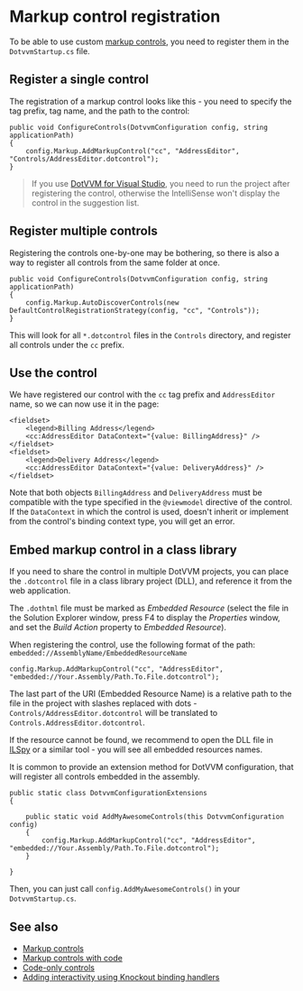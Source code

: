 # Markup control registration

To be able to use custom [markup controls](markup-controls), you need to register them in the `DotvvmStartup.cs` file. 

## Register a single control

The registration of a markup control looks like this - you need to specify the tag prefix, tag name, and the path to the control:

```CSHARP
public void ConfigureControls(DotvvmConfiguration config, string applicationPath)
{
    config.Markup.AddMarkupControl("cc", "AddressEditor", "Controls/AddressEditor.dotcontrol");
}
```

> If you use [DotVVM for Visual Studio](https://www.dotvvm.com/products/visual-studio-extensions), you need to run the project after registering the control, otherwise the IntelliSense won't display the control in the suggestion list.

## Register multiple controls

Registering the controls one-by-one may be bothering, so there is also a way to register all controls from the same folder at once.

```CSHARP
public void ConfigureControls(DotvvmConfiguration config, string applicationPath)
{
    config.Markup.AutoDiscoverControls(new DefaultControlRegistrationStrategy(config, "cc", "Controls"));
}
```

This will look for all `*.dotcontrol` files in the `Controls` directory, and register all controls under the `cc` prefix.

## Use the control

We have registered our control with the `cc` tag prefix and `AddressEditor` name, so we can now use it in the page:

```DOTHTML
<fieldset>
    <legend>Billing Address</legend>
    <cc:AddressEditor DataContext="{value: BillingAddress}" />
</fieldset>
<fieldset>
    <legend>Delivery Address</legend>
    <cc:AddressEditor DataContext="{value: DeliveryAddress}" />
</fieldset>
```

Note that both objects `BillingAddress` and `DeliveryAddress` must be compatible with the type specified in the `@viewmodel` directive of the control. If the `DataContext` in which the control is used, doesn't inherit or implement from the control's binding context type, you will get an error.

## Embed markup control in a class library

If you need to share the control in multiple DotVVM projects, you can place the `.dotcontrol` file in a class library project (DLL), and reference it from the web application.

The `.dothtml` file must be marked as _Embedded Resource_ (select the file in the Solution Explorer window, press F4 to display the _Properties_ window, and set the _Build Action_ property to _Embedded Resource_). 

When registering the control, use the following format of the path: `embedded://AssemblyName/EmbeddedResourceName`

```CSHARP
config.Markup.AddMarkupControl("cc", "AddressEditor", "embedded://Your.Assembly/Path.To.File.dotcontrol");
```

The last part of the URI (Embedded Resource Name) is a relative path to the file in the project with slashes replaced with dots - `Controls/AddressEditor.dotcontrol` will be translated to `Controls.AddressEditor.dotcontrol`. 

If the resource cannot be found, we recommend to open the DLL file in [ILSpy](https://github.com/icsharpcode/ILSpy/releases) or a similar tool - you will see all embedded resources names.

It is common to provide an extension method for DotVVM configuration, that will register all controls embedded in the assembly. 

```CSHARP
public static class DotvvmConfigurationExtensions
{

    public static void AddMyAwesomeControls(this DotvvmConfiguration config)
    {
        config.Markup.AddMarkupControl("cc", "AddressEditor", "embedded://Your.Assembly/Path.To.File.dotcontrol");
    }

}
```

Then, you can just call `config.AddMyAwesomeControls()` in your `DotvvmStartup.cs`.

## See also

* [Markup controls](markup-controls)
* [Markup controls with code](markup-controls-with-code)
* [Code-only controls](code-only-controls)
* [Adding interactivity using Knockout binding handlers](interactivity)